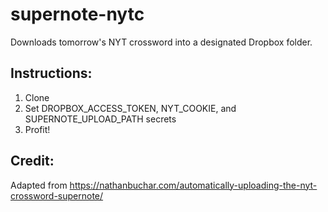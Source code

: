 # supernote-nytc
Downloads tomorrow's NYT crossword into a designated Dropbox folder.

## Instructions:
1. Clone
2. Set DROPBOX_ACCESS_TOKEN, NYT_COOKIE, and SUPERNOTE_UPLOAD_PATH secrets
3. Profit!

## Credit:
Adapted from https://nathanbuchar.com/automatically-uploading-the-nyt-crossword-supernote/
